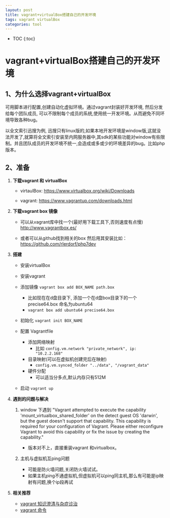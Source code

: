 ```yaml
---
layout: post
title: vagrant+virtualBox搭建自己的开发环境
tags: vagrant virtualBox
categories: tool
---
```


* TOC
{:toc}

# vagrant+virtualBox搭建自己的开发环境

## 1、为什么选择vagrant+virtualBox

<p class="descript">
可用脚本进行配置,创建自动化虚拟环境。通过vagrant封装好开发环境, 然后分发给每个团队成员, 可以不限制每个成员的系统,使用统一开发环境。从而避免不同环境导致各种bug。
</p>

<p class="descript">
以全文索引迅搜为例, 迅搜只有linux版的,如果本地开发环境是window版,这就没法开发了,就算将全文索引安装至内网服务器中,其sdk的某些功能对window有些限制。并且团队成员的开发环境不统一,会造成或多或少的环境差异的bug。比如php版本。
</p>

## 2、准备

1. **下载vagrant 和 virtualBox**
    * virtaulBox: <a href="https://www.virtualbox.org/wiki/Downloads" target="_blank">https://www.virtualbox.org/wiki/Downloads</a>

    * vagrant: <a href="https://www.vagrantup.com/downloads.html" target="_blank">https://www.vagrantup.com/downloads.html</a>

2. **下载vagrant box 镜像**
    * 可以从vagrant库中找一个(最好用下载工具下,否则速度有点慢) <http://www.vagrantbox.es/>

    * 或者可以从github找到相关的box 然后用其安装比如：<https://github.com/rlerdorf/php7dev>

3. **搭建**
    * 安装virtualBox
    * 安装vagrant
    * 添加镜像 ```vagrant box add BOX_NAME path.box```
      * 比如现在在d盘目录下, 添加一个在d盘box目录下的一个precise64.box 命名为ubuntu64
      * ```vagrant box add ubuntu64 precise64.box```

    * 初始化 ```vagrant init BOX_NAME```

    * 配置 Vagrantfile
      * 添加网络映射
        * 比如 ```config.vm.network "private_network", ip: "10.2.2.168"```
      * 目录映射(可以在虚拟机创建完后在映射)
        * ```config.vm.synced_folder "../data", "/vagrant_data"```
      * 硬件分配
        * 可以适当分多点,默认内存只有512M
    * 启动 ```vagrant up```

4. **遇到的问题与解决**
    1. window 下遇到 "Vagrant attempted to execute the capability 'mount_virtualbox_shared_folder' on the detect guest OS 'darwin', but the guest doesn't support that capability. This capability is required for your configuration of Vagrant. Please either reconfigure Vagrant to avoid this capability or fix the issue by creating the capability."
        * 版本对不上，直接重装vagrant 和virtualbox。

    2. 主机与虚拟机互ping问题
        * 可能是防火墙问题,关闭防火墙试试。
        * 如果主机ping不通虚拟机,但虚拟机可以ping同主机,那么有可能是ip映射有问题,换个ip段再试

5. **相关推荐**
    * <a href="https://blog.csdn.net/zm_21/article/details/9410277/" target="_blank">vagrant 知识澄清与杂症诊治</a>
    * <a href="https://www.iteye.com/blog/topmanopensource-2002302" target="_blank"> vagrant 命令</a>
